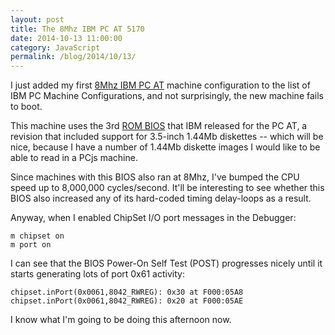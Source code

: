 ```yaml
---
layout: post
title: The 8Mhz IBM PC AT 5170
date: 2014-10-13 11:00:00
category: JavaScript
permalink: /blog/2014/10/13/
---
```


I just added my first [8Mhz IBM PC AT](/machines/pcx86/machine/ibm/5170/ega/1024kb/rev3/debugger/machine.xml)
machine configuration to the list of IBM PC Machine Configurations, and not surprisingly, the new machine
fails to boot.

This machine uses the 3rd [ROM BIOS](/machines/pcx86/ibm/5170/rom/#ibm-pc-at-rom-bios-rev-3) that IBM released
for the PC AT, a revision that included support for 3.5-inch 1.44Mb diskettes -- which will be nice, because I
have a number of 1.44Mb diskette images I would like to be able to read in a PCjs machine.

Since machines with this BIOS also ran at 8Mhz, I've bumped the CPU speed up to 8,000,000 cycles/second.
It'll be interesting to see whether this BIOS also increased any of its hard-coded timing delay-loops as a result.

Anyway, when I enabled ChipSet I/O port messages in the Debugger:

	m chipset on
	m port on

I can see that the BIOS Power-On Self Test (POST) progresses nicely until it starts generating lots of port 0x61
activity:

	chipset.inPort(0x0061,8042_RWREG): 0x30 at F000:05A8
	chipset.inPort(0x0061,8042_RWREG): 0x20 at F000:05AE

I know what I'm going to be doing this afternoon now.
